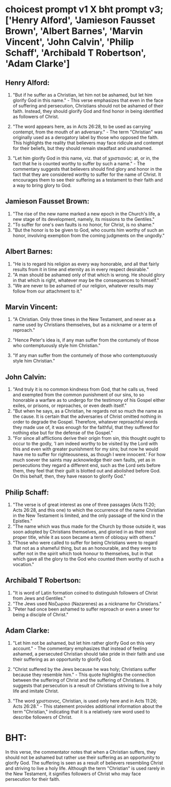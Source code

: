 # choicest prompt v1 X bht prompt v3; ['Henry Alford', 'Jamieson Fausset Brown', 'Albert Barnes', 'Marvin Vincent', 'John Calvin', 'Philip Schaff', 'Archibald T Robertson', 'Adam Clarke']

## Henry Alford:
1. "But if he suffer as a Christian, let him not be ashamed, but let him glorify God in this name." - This verse emphasizes that even in the face of suffering and persecution, Christians should not be ashamed of their faith. Instead, they should glorify God and find honor in being identified as followers of Christ.

2. "The word appears here, as in Acts 26:28, to be used as carrying contempt, from the mouth of an adversary." - The term "Christian" was originally used as a derogatory label by those who opposed the faith. This highlights the reality that believers may face ridicule and contempt for their beliefs, but they should remain steadfast and unashamed.

3. "Let him glorify God in this name, viz. that of χριστιανός: at, or in, the fact that he is counted worthy to suffer by such a name." - The commentary suggests that believers should find glory and honor in the fact that they are considered worthy to suffer for the name of Christ. It encourages them to see their suffering as a testament to their faith and a way to bring glory to God.

## Jamieson Fausset Brown:
1. "The rise of the new name marked a new epoch in the Church's life, a new stage of its development, namely, its missions to the Gentiles."
2. "To suffer for one's own faults is no honor, for Christ, is no shame."
3. "But the honor is to be given to God, who counts him worthy of such an honor, involving exemption from the coming judgments on the ungodly."

## Albert Barnes:
1. "He is to regard his religion as every way honorable, and all that fairly results from it in time and eternity as in every respect desirable."
2. "A man should be ashamed only of that which is wrong. He should glory in that which is right, whatever may be the consequences to himself."
3. "We are never to be ashamed of our religion, whatever results may follow from our attachment to it."

## Marvin Vincent:
1. "A Christian. Only three times in the New Testament, and never as a name used by Christians themselves, but as a nickname or a term of reproach." 

2. "Hence Peter's idea is, if any man suffer from the contumely of those who contemptuously style him Christian." 

3. "If any man suffer from the contumely of those who contemptuously style him Christian."

## John Calvin:
1. "And truly it is no common kindness from God, that he calls us, freed and exempted from the common punishment of our sins, to so honorable a warfare as to undergo for the testimony of his Gospel either exiles, or prisons, or reproaches, or even death itself."
2. "But when he says, as a Christian, he regards not so much the name as the cause. It is certain that the adversaries of Christ omitted nothing in order to degrade the Gospel. Therefore, whatever reproachful words they made use of, it was enough for the faithful, that they suffered for nothing else but for the defense of the Gospel."
3. "For since all afflictions derive their origin from sin, this thought ought to occur to the godly, 'I am indeed worthy to be visited by the Lord with this and even with greater punishment for my sins; but now he would have me to suffer for righteousness, as though I were innocent.' For how much soever the saints may acknowledge their own faults, yet as in persecutions they regard a different end, such as the Lord sets before them, they feel that their guilt is blotted out and abolished before God. On this behalf, then, they have reason to glorify God."

## Philip Schaff:
1. "The verse is of great interest as one of three passages (Acts 11:20; Acts 26:28, and this one) to which the occurrence of the name Christian in the New Testament is limited, and the only passage of the kind in the Epistles."
2. "The name which was thus made for the Church by those outside it, was soon adopted by Christians themselves, and gloried in as their most proper title, while it as soon became a term of obloquy with others."
3. "Those who were called to suffer for being Christians were to regard that not as a shameful thing, but as an honourable, and they were to suffer not in the spirit which took honour to themselves, but in that which gave all the glory to the God who counted them worthy of such a vocation."

## Archibald T Robertson:
1. "It is word of Latin formation coined to distinguish followers of Christ from Jews and Gentiles."
2. "The Jews used Ναζωραιο (Nazarenes) as a nickname for Christians."
3. "Peter had once been ashamed to suffer reproach or even a sneer for being a disciple of Christ."

## Adam Clarke:
1. "Let him not be ashamed, but let him rather glorify God on this very account." - The commentary emphasizes that instead of feeling ashamed, a persecuted Christian should take pride in their faith and use their suffering as an opportunity to glorify God.

2. "Christ suffered by the Jews because he was holy; Christians suffer because they resemble him." - This quote highlights the connection between the suffering of Christ and the suffering of Christians. It suggests that persecution is a result of Christians striving to live a holy life and imitate Christ.

3. "The word χριστιανος, Christian, is used only here and in Acts 11:26; Acts 26:28." - This statement provides additional information about the term "Christian," indicating that it is a relatively rare word used to describe followers of Christ.


# BHT:
In this verse, the commentator notes that when a Christian suffers, they should not be ashamed but rather use their suffering as an opportunity to glorify God. The suffering is seen as a result of believers resembling Christ and striving to live a holy life. Although the term "Christian" is used rarely in the New Testament, it signifies followers of Christ who may face persecution for their faith.